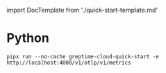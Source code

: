 import DocTemplate from './quick-start-template.md' 


# Python

<DocTemplate>

<div id="write-data">

<!--@include: ../../db-cloud-shared/quick-start/python.md-->

```shell
pipx run --no-cache greptime-cloud-quick-start -e http://localhost:4000/v1/otlp/v1/metrics
```

</div>

</DocTemplate>
